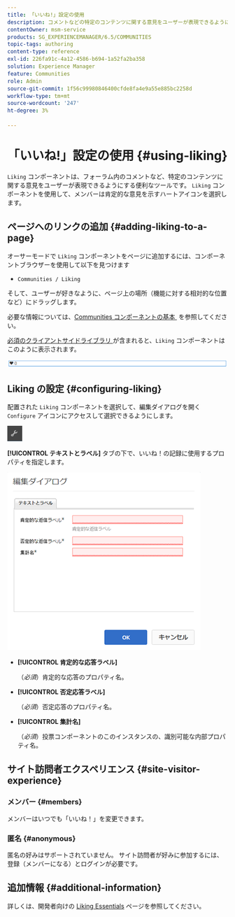 ```yaml
---
title: 「いいね!」設定の使用
description: コメントなどの特定のコンテンツに関する意見をユーザーが表現できるように、好みのコンポーネントを追加および設定する方法を説明します。
contentOwner: msm-service
products: SG_EXPERIENCEMANAGER/6.5/COMMUNITIES
topic-tags: authoring
content-type: reference
exl-id: 226fa91c-4a12-4586-b694-1a52fa2ba358
solution: Experience Manager
feature: Communities
role: Admin
source-git-commit: 1f56c99980846400cfde8fa4e9a55e885bc2258d
workflow-type: tm+mt
source-wordcount: '247'
ht-degree: 3%

---
```


# 「いいね!」設定の使用 {#using-liking}

`Liking` コンポーネントは、フォーラム内のコメントなど、特定のコンテンツに関する意見をユーザーが表現できるようにする便利なツールです。 `Liking` コンポーネントを使用して、メンバーは肯定的な意見を示すハートアイコンを選択します。

## ページへのリンクの追加 {#adding-liking-to-a-page}

オーサーモードで `Liking` コンポーネントをページに追加するには、コンポーネントブラウザーを使用して以下を見つけます

* `Communities / Liking`

そして、ユーザーが好きなように、ページ上の場所（機能に対する相対的な位置など）にドラッグします。

必要な情報については、[Communities コンポーネントの基本 &#x200B;](basics.md) を参照してください。

[&#x200B; 必須のクライアントサイドライブラリ &#x200B;](essentials-liking.md#essentials-for-client-side) が含まれると、`Liking` コンポーネントはこのように表示されます。

![liking-component](assets/liking-component.png)

## Liking の設定 {#configuring-liking}

配置された `Liking` コンポーネントを選択して、編集ダイアログを開く `Configure` アイコンにアクセスして選択できるようにします。

![configure-new](assets/configure-new.png)

**[!UICONTROL テキストとラベル]** タブの下で、いいね！の記録に使用するプロパティを指定します。

![configure-liking](assets/configure-liking.png)

* **[!UICONTROL 肯定的な応答ラベル]**

  （*必須*）肯定的な応答のプロパティ名。

* **[!UICONTROL 否定応答ラベル]**

  （*必須*）否定応答のプロパティ名。

* **[!UICONTROL 集計名]**

  （*必須*）投票コンポーネントのこのインスタンスの、識別可能な内部プロパティ名。

## サイト訪問者エクスペリエンス {#site-visitor-experience}

### メンバー {#members}

メンバーはいつでも「いいね！」を変更できます。

### 匿名 {#anonymous}

匿名の好みはサポートされていません。 サイト訪問者が好みに参加するには、登録（メンバーになる）とログインが必要です。

## 追加情報 {#additional-information}

詳しくは、開発者向けの [Liking Essentials](essentials-liking.md) ページを参照してください。
